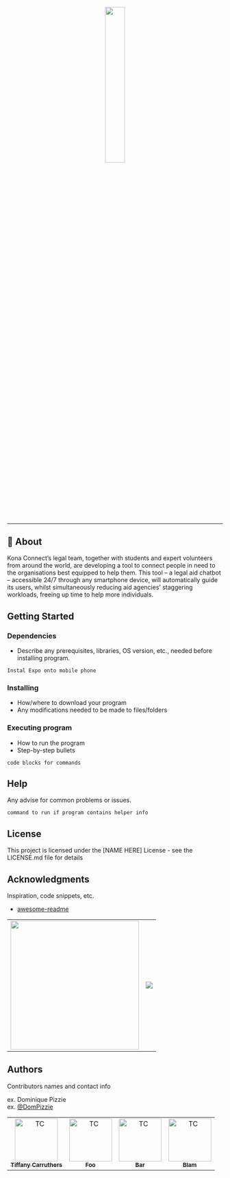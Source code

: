 <p align="center"><img width=30.5% src="https://kona-connect.org/wp-content/uploads/2021/03/cropped-connect_logo_positive-e1614970117884-300x97.png"></p>

---
## 🧐  About 

Kona Connect’s legal team, together with students and expert volunteers from around the world, are developing a tool to connect people in need to 
the organisations best equipped to help them. This tool – a legal aid chatbot – accessible 24/7 through any smartphone device, will automatically 
guide its users, whilst simultaneously reducing aid agencies’ staggering workloads, freeing up time to help more individuals.
## Getting Started

### Dependencies

* Describe any prerequisites, libraries, OS version, etc., needed before installing program.
```
Instal Expo onto mobile phone
```

### Installing

* How/where to download your program
* Any modifications needed to be made to files/folders

### Executing program

* How to run the program
* Step-by-step bullets
```
code blocks for commands
```

## Help

Any advise for common problems or issues.
```
command to run if program contains helper info
```

## License

This project is licensed under the [NAME HERE] License - see the LICENSE.md file for details

## Acknowledgments

Inspiration, code snippets, etc.
* [awesome-readme](https://github.com/matiassingers/awesome-readme)



   
<table>
<tr>
    <td align="center">
        <img src = "https://static.wixstatic.com/media/e7fcfa_b0822451075045dea0abc7f2389d0938~mv2.jpg/v1/fill/w_1200,h_627,al_c/e7fcfa_b0822451075045dea0abc7f2389d0938~mv2.jpg"
  width = "300"
   />
    <br />
    </td>
        <td align="center">
        <img src = "https://static.wixstatic.com/media/e7fcfa_ae690222c29f481cacd154a8cecccbfd~mv2.png/v1/fill/w_234,h_104,al_c,q_85,usm_0.66_1.00_0.01/women%2B%2B%20logo%20purple-2021.web"/>
    <br />
    </td>
  </tr>
    </td> 
</table>



## Authors
Contributors names and contact info

ex. Dominique Pizzie  
ex. [@DomPizzie](https://twitter.com/dompizzie)

<!-- readme: collaborators,contributors -start -->    
<table>
<tr>
    <td align="center">
        <a href="https://github.com/TCarrPGH">
            <img src="https://avatars.githubusercontent.com/u/15948247?v=4" width="100;" alt="TC"/>
            <br />
            <sub><b>Tiffany Carruthers</b></sub>
        </a>
    </td>
    <td align="center">
        <a href="https://github.com/TCarrPGH">
            <img src="https://avatars.githubusercontent.com/u/15948247?v=4" width="100;" alt="TC"/>
            <br />
            <sub><b>Foo</b></sub>
        </a>
    </td>
    <td align="center">
        <a href="https://github.com/TCarrPGH">
            <img src="https://avatars.githubusercontent.com/u/15948247?v=4" width="100;" alt="TC"/>
            <br />
            <sub><b>Bar</b></sub>
        </a>
    </td>
    <td align="center">
        <a href="https://github.com/TCarrPGH">
            <img src="https://avatars.githubusercontent.com/u/15948247?v=4" width="100;" alt="TC"/>
            <br />
            <sub><b>Blam</b></sub>
        </a>
    </td>
  </tr>
</table>
<!-- readme: collaborators,contributors -end -->
